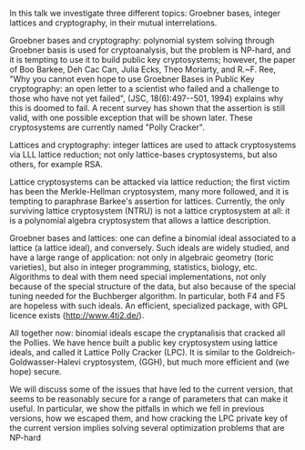 
In this talk we investigate three different topics: Groebner bases, integer lattices and cryptography, in their mutual interrelations. 

Groebner bases and cryptography: polynomial system solving through Groebner basis is used for cryptoanalysis, but the problem is NP-hard, and it is tempting to use it to build public key cryptosystems; however, the paper of Boo Barkee, Deh Cac Can, Julia Ecks, Theo Moriarty, and R.~F. Ree, "Why you cannot even hope to use Groebner Bases in Public Key cryptography: an open letter to a scientist who failed and a challenge to those who have not yet failed", (JSC, 18(6):497--501, 1994) explains why this is doomed to fail.  A recent survey has shown that the assertion is still valid, with one possible exception that will be shown later. These cryptosystems are currently named "Polly Cracker". 

Lattices and cryptography: integer lattices are used to attack cryptosystems via LLL lattice reduction; not only lattice-bases cryptosystems, but also others, for example RSA. 

Lattice cryptosystems can be attacked via lattice reduction; the first victim has been the Merkle-Hellman cryptosystem, many more followed, and it is tempting to paraphrase Barkee's assertion for lattices. Currently, the only surviving lattice cryptosystem (NTRU) is not a lattice cryptosystem at all: it is a polynomial algebra cryptosystem that allows a lattice description. 

Groebner bases and lattices: one can define a binomial ideal associated to a lattice (a lattice ideal), and conversely. Such ideals are widely studied, and have a large range of application: not only in algebraic geometry (toric varieties), but also in integer programming, statistics, biology, etc. Algorithms to deal with them need special implementations, not only because of the special structure of the data, but also because of the special tuning needed for the Buchberger algorithm. In particular, both F4 and F5 are hopeless with such ideals. An efficient, specialized package, with GPL licence exists (<a href="http://www.4ti2.de/">http://www.4ti2.de/</a>). 

All together now: binomial ideals escape the cryptanalisis that cracked all the Pollies. We have hence built a public key cryptosystem using lattice ideals, and called it Lattice Polly Cracker (LPC). It is similar to the Goldreich-Goldwasser-Halevi cryptosystem, (GGH), but much more efficient and (we hope) secure. 

We will discuss some of the issues that have led to the current version, that seems to be reasonably secure for a range of parameters that can make it useful. In particular, we show the pitfalls in which we fell in previous versions, how we escaped them, and how cracking the LPC private key of the current version implies solving several optimization problems that are NP-hard 
